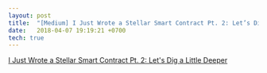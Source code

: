 ```yaml
---
layout: post
title:  "[Medium] I Just Wrote a Stellar Smart Contract Pt. 2: Let’s Dig a Little Deeper"
date:   2018-04-07 19:19:21 +0700
tech: true
---
```


<a class="embedly-card" data-card-controls="0" href="https://medium.com/hackernoon/i-just-wrote-a-stellar-smart-contract-pt-2-lets-dive-a-little-deeper-a8dae19b9d0a">I Just Wrote a Stellar Smart Contract Pt. 2: Let's Dig a Little Deeper</a>
<script async src="//cdn.embedly.com/widgets/platform.js" charset="UTF-8"></script>